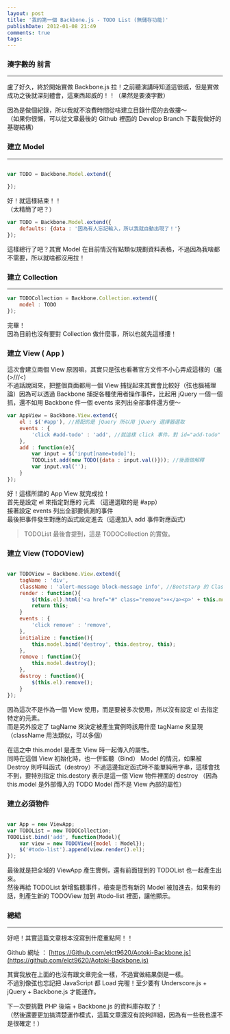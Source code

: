 ```yaml
---
layout: post
title: '我的第一個 Backbone.js - TODO List (無儲存功能)'
publishDate: 2012-01-08 21:49
comments: true
tags: 
---
```



### <del>湊字數的</del> 前言
---

盧了好久，終於開始實做 Backbone.js 拉！之前聽演講時知道這很威，但是實做成功之後就深刻體會，這東西超威的！！（果然是要湊字數）

因為是做個紀錄，所以我就不浪費時間從啥建立目錄什麼的去做摟～<br />
（如果你很懶，可以從文章最後的 Github 裡面的 Develop Branch 下載我做好的基礎結構）

<!--more-->

### 建立 Model
---

``` JavaScript 

var TODO = Backbone.Model.extend({
	
});

```

好！就這樣結束！！<br />
（太精簡了吧？）

``` JavaScript
var TODO = Backbone.Model.extend({
	defaults: {data : '因為有人忘記輸入，所以我就自動出現了！'}
});

```

這樣總行了吧？其實 Model 在目前情況有點類似規劃資料表格，不過因為我啥都不需要，所以就啥都沒用拉！

### 建立 Collection
---

``` JavaScript
var TODOCollection = Backbone.Collection.extend({
	model : TODO
});
```

完畢！<br />
因為目前也沒有要對 Collection 做什麼事，所以也就先這樣摟！

### 建立 View ( App )

這次會建立兩個 View 原因嘛，其實只是弦也看著官方文件不小心弄成這樣的（羞 (>///<) <br />
不過話說回來，把整個頁面都用一個 View 捕捉起來其實會比較好（弦也腦補理論）因為可以透過 Backbone 捕捉各種使用者操作事件，比起用 jQuery 一個一個抓，還不如用 Backbone 件一個 events 來列出全部事件還方便～

``` JavaScript
var AppView = Backbone.View.extend({
	el : $('#app'), //搭配的是 jQuery 所以用 jQuery 選擇器選取
	events : {
		'click #add-todo' : 'add', //就這樣 click 事件，對 id="add-todo" 這個元素發生反應
	},
	add : function(e){
		var input = $('input[name=todo]');
		TODOList.add(new TODO({data : input.val()})); //後面做解釋
		var input.val('');
	}
});
```

好！這樣所謂的 App View 就完成拉！<br />
首先是設定 el 來指定對應的 元素 （這邊選取的是 #app）<br />
接著設定 events 列出全部要偵測的事件<br />
最後把事件發生對應的函式設定進去（這邊加入 add 事件對應函式）

> TODOList 最後會提到，這是 TODOCollection 的實做。

### 建立 View (TODOView)

``` JavaScript

var TODOView = Backbone.View.extend({
	tagName : 'div',
	className : 'alert-message block-message info', //Bootstarp 的 Class Name 直接套用 Bootstrap 的 UI
	render : function(){
		$(this.el).html('<a href="#" class="remove">×</a><p>' + this.model.get('data') + '</p>');
		return this;
	}
	events : {
		'click remove' : 'remove',
	},
	initialize : function(){
		this.model.bind('destroy', this.destroy, this);
	},
	remove : function(){
		this.model.destroy();
	},
	destroy : function(){
		$(this.el).remove();
	}
});

```

因為這次不是作為一個 View 使用，而是要被多次使用，所以沒有設定 el 去指定特定的元素。<br />
而是另外設定了 tagName 來決定被產生實例時該用什麼 tagName 來呈現（className 用法類似，可以多個）

在這之中 this.model 是產生 View 時一起傳入的屬性。<br />
同時在這個 View 初始化時，也一併監聽（Bind） Model 的情況，如果被 Destroy 則呼叫函式（destroy）不過這邊指定函式時不能單純用字串，這樣會找不到，要特別指定 this.destory 表示是這一個 View 物件裡面的 destroy （因為 this.model 是外部傳入的 TODO Model 而不是 View 內部的屬性）

### 建立必須物件

``` JavaScript

var App = new ViewApp;
var TODOList = new TODOCollection;
TODOList.bind('add', function(Model){
	var view = new TODOView({model : Model});
	$('#todo-list').append(view.render().el);
});

```

最後就是把全域的 ViewApp 產生實例，還有前面提到的 TODOList 也一起產生出來。<br />
然後再給 TODOList 新增監聽事件，檢查是否有新的 Model 被加進去，如果有的話，則產生新的 TODOView 加到 #todo-list 裡面，讓他顯示。

### 總結
---

好吧！其實這篇文章根本沒寫到什麼重點阿！！

Github 網址 ： [https://Github.com/elct9620/Aotoki-Backbone.js](https://github.com/elct9620/Aotoki-Backbone.js)

其實我放在上面的也沒有跟文章完全一樣，不過實做結果倒是一樣。<br />
不過別像弦也忘記把 JavaScript 都 Load 完喔！至少要有 Underscore.js + jQuery + Backbone.js 才能運作。

下一次要挑戰 PHP 後端 + Backbone.js 的資料庫存取了！<br />
（然後還要更加搞清楚運作模式，這篇文章還沒有說夠詳細，因為有一些我也還不是很確定！）
